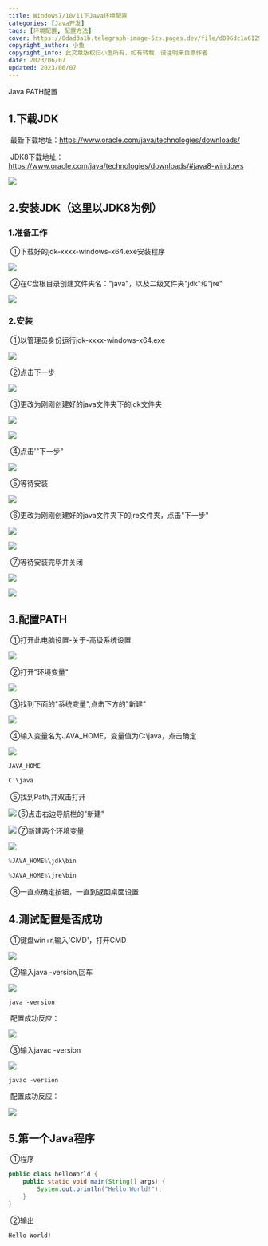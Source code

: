 ```yaml
---
title: Windows7/10/11下Java环境配置
categories: [Java开发]
tags: [环境配置, 配置方法]
cover: https://0dad3a1b.telegraph-image-5zs.pages.dev/file/d096dc1a612968f7234ff.jpg
copyright_author: 小鱼
copyright_info: 此文章版权归小鱼所有，如有转载，请注明来自原作者
date: 2023/06/07
updated: 2023/06/07
---
```

Java PATH配置

<!--more-->

## 1.下载JDK

​	最新下载地址：https://www.oracle.com/java/technologies/downloads/

​	JDK8下载地址：https://www.oracle.com/java/technologies/downloads/#java8-windows

![](https://0dad3a1b.telegraph-image-5zs.pages.dev/file/273f7378c5fce617a0cd7.png)

## 2.安装JDK（这里以JDK8为例）

### 	1.准备工作

​		①下载好的jdk-xxxx-windows-x64.exe安装程序

![](https://0dad3a1b.telegraph-image-5zs.pages.dev/file/52f1a1796b4f0e472b097.png)

​		②在C盘根目录创建文件夹名："java"，以及二级文件夹"jdk"和"jre"

![](https://0dad3a1b.telegraph-image-5zs.pages.dev/file/d987f772b9371d3c0d1b6.png)

### 	2.安装

​		①以管理员身份运行jdk-xxxx-windows-x64.exe

![](https://0dad3a1b.telegraph-image-5zs.pages.dev/file/ec2d4c92095ab05293f43.png)

​		②点击下一步

![](https://0dad3a1b.telegraph-image-5zs.pages.dev/file/85709fff42b922c6c5312.png)

​		③更改为刚刚创建好的java文件夹下的jdk文件夹

![](https://0dad3a1b.telegraph-image-5zs.pages.dev/file/8c3406c0674f22d00d3e2.png)

![](https://0dad3a1b.telegraph-image-5zs.pages.dev/file/476e4304044d65dce0df7.png)

​		④点击'"下一步"

![](https://0dad3a1b.telegraph-image-5zs.pages.dev/file/603950f7e4782be644671.png)

​		⑤等待安装

![](https://0dad3a1b.telegraph-image-5zs.pages.dev/file/b1ac504121320d4f979d0.png)

​		⑥更改为刚刚创建好的java文件夹下的jre文件夹，点击"下一步"

![](https://0dad3a1b.telegraph-image-5zs.pages.dev/file/57b87451e11731e15b38d.png)

![](https://0dad3a1b.telegraph-image-5zs.pages.dev/file/2fc02875486a39900d812.png)

​		⑦等待安装完毕并关闭

![](https://0dad3a1b.telegraph-image-5zs.pages.dev/file/f3bc5e7e65948f2515888.png)

![](https://0dad3a1b.telegraph-image-5zs.pages.dev/file/77bfbe1868aa8f048da1c.png)

## 3.配置PATH

​		①打开此电脑设置-关于-高级系统设置

![](https://0dad3a1b.telegraph-image-5zs.pages.dev/file/850f6c06e5fc290afa0b4.png)

​		②打开"环境变量"

![](https://0dad3a1b.telegraph-image-5zs.pages.dev/file/d2792c2982013b0e994de.png)

​		③找到下面的"系统变量",点击下方的"新建"

![](https://0dad3a1b.telegraph-image-5zs.pages.dev/file/db6892b9ec3dd41f7c3c3.png)

​		④输入变量名为JAVA_HOME，变量值为C:\java，点击确定

![](https://0dad3a1b.telegraph-image-5zs.pages.dev/file/de3f5223620703ad58731.png)

```c
JAVA_HOME
```

```c
C:\java
```

​		⑤找到Path,并双击打开

![](https://0dad3a1b.telegraph-image-5zs.pages.dev/file/d6109223ffb6990967ada.png)			⑥点击右边导航栏的"新建"

![](https://0dad3a1b.telegraph-image-5zs.pages.dev/file/b705c1875cd36627ee418.png)			⑦新建两个环境变量

![](https://0dad3a1b.telegraph-image-5zs.pages.dev/file/5aaa446a77ae9ba666756.png)

```c
%JAVA_HOME%\jdk\bin
```

```c
%JAVA_HOME%\jre\bin
```

​		⑧一直点确定按钮，一直到返回桌面设置

## 4.测试配置是否成功

​		①键盘win+r,输入'CMD'，打开CMD

![](https://0dad3a1b.telegraph-image-5zs.pages.dev/file/fb6b7d9c8ce4d8b304dad.png)

​		②输入java -version,回车

![](https://0dad3a1b.telegraph-image-5zs.pages.dev/file/d0a2348a142beee9124f1.png)

```shell
java -version
```

​		配置成功反应：

![](https://0dad3a1b.telegraph-image-5zs.pages.dev/file/d4994383875d3bf182c6a.png)

​		③输入javac -version

![](https://0dad3a1b.telegraph-image-5zs.pages.dev/file/3605878cf6e59484fbbc5.png)

```shell
javac -version
```

​		配置成功反应：

![](https://0dad3a1b.telegraph-image-5zs.pages.dev/file/9ea096157a8a3bcadc0cf.png)

## 5.第一个Java程序

​		①程序

```java
public class helloWorld {
    public static void main(String[] args) {
        System.out.println("Hello World!");
    }
}
```

​		②输出

```shell
Hello World!
```
